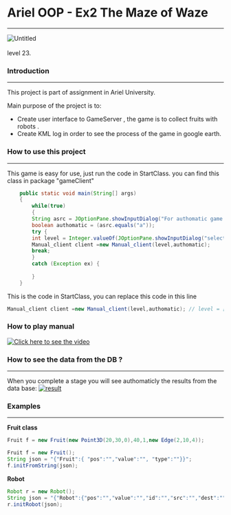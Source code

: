 **<h1>Ariel OOP - Ex2 The Maze of Waze</h1>**
***
<img src="https://i.imgur.com/nHA5kss.png" alt="Untitled" border="0"/><br /><br/>
level 23.

**<h3>Introduction</h3>**
<hr>

This project is part of assignment in Ariel University.

Main purpose of the project is to:

<ul><li>Create user interface to GameServer , the game is to collect fruits with robots .</li>
<li>Create KML log in order to see the process of the game in google earth.</li></ul>

**<h3>How to use this project</h3>**
<hr>

This game is easy for use, just run the code in StartClass. you can find this class in package "gameClient"

```java
	public static void main(String[] args)
	{
		while(true)
		{
		String asrc = JOptionPane.showInputDialog("For authomatic game press a, else any key");
		boolean authomatic = (asrc.equals("a"));
		try {
		int level = Integer.valueOf(JOptionPane.showInputDialog("select level [0,23]"));
		Manual_client client =new Manual_client(level,authomatic);
		break;
		}
		catch (Exception ex) {
			
		}
	}
```
This is the code in StartClass, you can replace this code in this line

```java
Manual_client client =new Manual_client(level,authomatic); // level = [0,23], true for authomatic game, false for manual game
```


**<h3>How to play manual</h3>**


[![Click here to see the video](http://img.youtube.com/vi/v=HBQX07BRlMg/0.jpg)](http://www.youtube.com/watch?v=HBQX07BRlMg)



**<h3>How to see the data from the DB ?</h3>**
<hr>

When you complete a stage you will see authomaticly the results from the data base:
<a href="https://ibb.co/HHg2mzy"><img src="https://i.ibb.co/HHg2mzy/result.png" alt="result" border="0"></a>

<h3>Examples</h3>
<hr>

**Fruit class**
```java
Fruit f = new Fruit(new Point3D(20,30,0),40,1,new Edge(2,10,4));
```

```java
Fruit f = new Fruit();
String json = "{"Fruit":{ "pos":"","value":"", "type":""}}";
f.initFromString(json);
```

**Robot**
```java
Robot r = new Robot();
String json = "{"Robot":{"pos":"","value":"","id":"","src":"","dest":"","speed":""}}";
r.initRobot(json);
```


